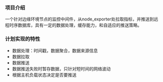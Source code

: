 ### 项目介绍
一个针对边缘环境节点的监控中间件，从node_exporter处拉取指标，并推送到远程时序数据库，具有一定的数据处理，缓存能力，和自适应的推送策略。
### 计划实现的特性
- 数据处理：时间戳，数据聚合，数据来源信息
- 数据拉取
- 数据推送
- 数据推送失败时暂存数据，只针对短时间的网络波动
- 根据主机负载状态决定是否要推送
